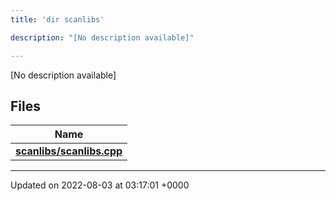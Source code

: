 ```yaml
---
title: 'dir scanlibs'

description: "[No description available]"

---
```







[No description available]

## Files

| Name           |
| -------------- |
| **[scanlibs/scanlibs.cpp](/documentation/code/main/files/scanlibs_8cpp/#file-scanlibs.cpp)**  |






-------------------------------

Updated on 2022-08-03 at 03:17:01 +0000
